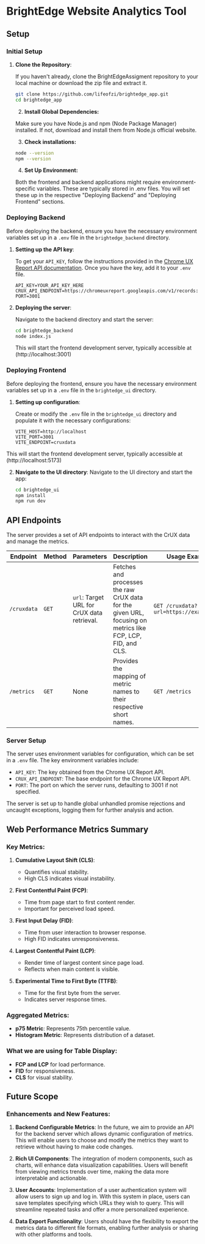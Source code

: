 # BrightEdge Website Analytics Tool

## Setup

### Initial Setup

1. **Clone the Repository**:

   If you haven't already, clone the BrightEdgeAssigment repository to your local machine or download the zip file and extract it.

   ```bash
   git clone https://github.com/lifeofzi/brightedge_app.git
   cd brightedge_app
   ```

   2. **Install Global Dependencies:**

   Make sure you have Node.js and npm (Node Package Manager) installed. If not, download and install them from Node.js official website.

   3. **Check installations:**

   ```bash
   node --version
   npm --version
   ```

   4. **Set Up Environment:**

   Both the frontend and backend applications might require environment-specific variables. These are typically stored in .env files. You will set these up in the respective "Deploying Backend" and "Deploying Frontend" sections.

### Deploying Backend

Before deploying the backend, ensure you have the necessary environment variables set up in a `.env` file in the `brightedge_backend` directory.

1. **Setting up the API key**:

   To get your `API_KEY`, follow the instructions provided in the [Chrome UX Report API documentation](https://developer.chrome.com/docs/crux/api/). Once you have the key, add it to your `.env` file.

   ```plaintext
   API_KEY=YOUR_API_KEY_HERE
   CRUX_API_ENDPOINT=https://chromeuxreport.googleapis.com/v1/records:queryHistoryRecord
   PORT=3001
   ```

2. **Deploying the server**:

   Navigate to the backend directory and start the server:

   ```bash
   cd brightedge_backend
   node index.js
   ```

   This will start the frontend development server, typically accessible at (http://localhost:3001)

### Deploying Frontend

Before deploying the frontend, ensure you have the necessary environment variables set up in a `.env` file in the `brightedge_ui` directory.

1. **Setting up configuration**:

   Create or modify the `.env` file in the `brightedge_ui` directory and populate it with the necessary configurations:

   ```plaintext
   VITE_HOST=http://localhost
   VITE_PORT=3001
   VITE_ENDPOINT=cruxdata
   ```

This will start the frontend development server, typically accessible at (http://localhost:5173)

2. **Navigate to the UI directory**:
   Navigate to the UI directory and start the app:

   ```bash
   cd brightedge_ui
   npm install
   npm run dev
   ```

## API Endpoints

The server provides a set of API endpoints to interact with the CrUX data and manage the metrics.

| Endpoint    | Method | Parameters                                 | Description                                                                                                 | Usage Example                           |
| ----------- | ------ | ------------------------------------------ | ----------------------------------------------------------------------------------------------------------- | --------------------------------------- |
| `/cruxdata` | `GET`  | `url`: Target URL for CrUX data retrieval. | Fetches and processes the raw CrUX data for the given URL, focusing on metrics like FCP, LCP, FID, and CLS. | `GET /cruxdata?url=https://example.com` |
| `/metrics`  | `GET`  | None                                       | Provides the mapping of metric names to their respective short names.                                       | `GET /metrics`                          |

### Server Setup

The server uses environment variables for configuration, which can be set in a `.env` file. The key environment variables include:

- `API_KEY`: The key obtained from the Chrome UX Report API.
- `CRUX_API_ENDPOINT`: The base endpoint for the Chrome UX Report API.
- `PORT`: The port on which the server runs, defaulting to 3001 if not specified.

The server is set up to handle global unhandled promise rejections and uncaught exceptions, logging them for further analysis and action.

## Web Performance Metrics Summary

### Key Metrics:

1. **Cumulative Layout Shift (CLS)**:

   - Quantifies visual stability.
   - High CLS indicates visual instability.

2. **First Contentful Paint (FCP)**:

   - Time from page start to first content render.
   - Important for perceived load speed.

3. **First Input Delay (FID)**:

   - Time from user interaction to browser response.
   - High FID indicates unresponsiveness.

4. **Largest Contentful Paint (LCP)**:

   - Render time of largest content since page load.
   - Reflects when main content is visible.

5. **Experimental Time to First Byte (TTFB)**:
   - Time for the first byte from the server.
   - Indicates server response times.

### Aggregated Metrics:

- **p75 Metric**: Represents 75th percentile value.
- **Histogram Metric**: Represents distribution of a dataset.

### What we are using for Table Display:

- **FCP and LCP** for load performance.
- **FID** for responsiveness.
- **CLS** for visual stability.

## Future Scope

### Enhancements and New Features:

1. **Backend Configurable Metrics**:
   In the future, we aim to provide an API for the backend server which allows dynamic configuration of metrics. This will enable users to choose and modify the metrics they want to retrieve without having to make code changes.

2. **Rich UI Components**:
   The integration of modern components, such as charts, will enhance data visualization capabilities. Users will benefit from viewing metrics trends over time, making the data more interpretable and actionable.

3. **User Accounts**:
   Implementation of a user authentication system will allow users to sign up and log in. With this system in place, users can save templates specifying which URLs they wish to query. This will streamline repeated tasks and offer a more personalized experience.

4. **Data Export Functionality**:
   Users should have the flexibility to export the metrics data to different file formats, enabling further analysis or sharing with other platforms and tools.